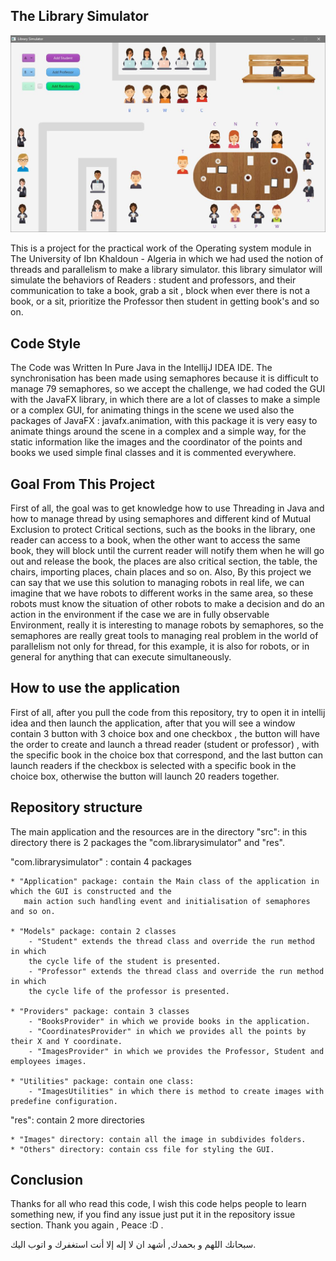 ## The Library Simulator 

![alt text](https://github.com/Younes-Charfaoui/Library-Simulator/blob/master/src/res/Images/Things/Library.JPG)

This is a project for the practical work of the Operating system
module in The University of Ibn Khaldoun - Algeria in which
we had used the notion of threads and parallelism to make a library simulator.
this library simulator will simulate the behaviors of Readers : 
student and professors, and their communication to take a book,
grab a sit , block when ever there is not a book, or a sit,
prioritize the Professor then student in getting book's and so on.

## Code Style

The Code was Written In Pure Java in the IntellijJ IDEA IDE.
The synchronisation has been made using semaphores because it is difficult to manage 79 semaphores,
so we accept the challenge, we had coded the GUI with the JavaFX library, in which there are a lot of
classes to make a simple or a complex GUI, for animating things in the scene we used also the packages
of JavaFX : javafx.animation, with this package it is very easy to animate things
around the scene in a complex and a simple way, for the static information
like the images and the coordinator of the points and books we used simple final 
classes and it is commented everywhere.

## Goal From This Project

First of all, the goal was to get knowledge how to use Threading in Java and how
to manage thread by using semaphores and different kind of Mutual Exclusion to
protect Critical sections, such as the books in the library, one reader can access
to a book, when the other want to access the same book, they will block until the current
reader will notify them when he will go out and release the book, the places are also critical section,
the table, the chairs, importing places, chain places and so on.
Also, By this project we can say that we use this solution to managing robots in real life, we can imagine that
we have robots to different works in the same area, so these robots must know the situation of other robots to
make a decision and do an action in the environment if the case we are in fully observable Environment,
really it is interesting to manage robots by semaphores, so the semaphores are really great tools to managing
real problem in the world of parallelism not only for thread, for this example, it is also for robots, or in
general for anything that can execute simultaneously.

## How to use the application

First of all, after you pull the code from this repository, try to open it in intellij idea
and then launch the application, after that you will see a window contain 3 button with 3 choice box and
one checkbox , the button will have the order to create and launch a thread reader (student or professor) , with the
specific book in the choice box that correspond, and the last button can launch readers if the checkbox is selected with
a specific book in the choice box, otherwise the button will launch 20 readers together.

## Repository structure

The main application and the resources are in the directory "src":
in this directory there is 2 packages the "com.librarysimulator" and "res".

"com.librarysimulator" : contain 4 packages

    * "Application" package: contain the Main class of the application in which the GUI is constructed and the
       main action such handling event and initialisation of semaphores and so on.

    * "Models" package: contain 2 classes
        - "Student" extends the thread class and override the run method in which 
        the cycle life of the student is presented.
        - "Professor" extends the thread class and override the run method in which 
        the cycle life of the professor is presented.

    * "Providers" package: contain 3 classes
        - "BooksProvider" in which we provide books in the application.
        - "CoordinatesProvider" in which we provides all the points by their X and Y coordinate.
        - "ImagesProvider" in which we provides the Professor, Student and employees images.

    * "Utilities" package: contain one class:
        - "ImagesUtilities" in which there is method to create images with predefine configuration.

"res": contain 2 more directories

    * "Images" directory: contain all the image in subdivides folders.
    * "Others" directory: contain css file for styling the GUI.

## Conclusion

Thanks for all who read this code, I wish this code helps people to learn something new, if you find any issue
just put it in the repository issue section. Thank you again , Peace :D .

سبحانك اللهم و بحمدك, أشهد ان لا إله إلا أنت استغفرك و اتوب اليك.